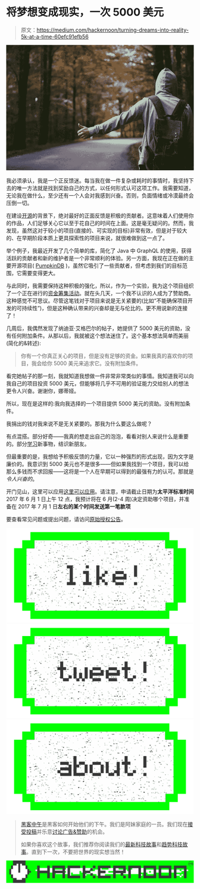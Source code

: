 # 将梦想变成现实，一次 5000 美元

> 原文：<https://medium.com/hackernoon/turning-dreams-into-reality-5k-at-a-time-60efc91efb56>

![](img/d6924a11d8dc89e97eb1cbf044b57bab.png)

我必须承认，我是一个正反馈迷。每当我在做一件复杂或耗时的事情时，我坚持下去的唯一方法就是找到奖励自己的方式，以任何形式认可这项工作。我需要知道，无论我在做什么，至少还有一个人会对我感到兴奋。否则，负面情绪或冷漠最终会压倒一切。

在建设[开源](https://hackernoon.com/tagged/open-source)的背景下，绝对最好的正面反馈是积极的贡献者。这意味着人们使用你的作品，人们足够关心它以至于花自己的时间在上面。这是毫无疑问的。然而，我发现，虽然这对于较小的项目(直接的、可实现的目标)非常有效，但是对于较大的、在早期阶段本质上更具探索性的项目来说，就很难做到这一点了。

举个例子，我最近开发了几个简单的库，简化了 Java 中 GraphQL 的使用，获得活跃的贡献者和新的维护者是一个非常顺利的体验。另一方面，我现在正在做的主要开源项目( [PumpkinDB](http://pumpkindb.org) )，虽然它吸引了一些贡献者，但考虑到我们的目标范围，它需要变得更大。

与此同时，我需要保持这种积极的强化，所以，作为一个实验，我为这个项目组织了一个正在进行的[资金筹集活动](https://opencollective.com/pumpkindb)。就在头几天，一个我不认识的人成为了赞助商。这种感觉不可思议。尽管这笔钱对于项目来说是无关紧要的(比如“不能确保项目开发的可持续性”)，但是这种确认带来的兴奋却是无与伦比的。更不用说新的连接了！

几周后，我偶然发现了纳迪亚·艾格巴尔的帖子，她提供了 5000 美元的资助，没有任何附加条件。从那以后，我就被这个想法迷住了。这个基本想法简单而美丽(简化的&转述):

> 你有一个你真正关心的项目，但是没有足够的资金。如果我真的喜欢你的项目，我会给你 5000 美元来追求它。没有附加条件。

看完她帖子的那一刻，我就知道我想做一件非常非常类似的事情。我知道我可以向我自己的项目投资 5000 美元，但能够将几乎不可用的验证能力交给别人的想法更令人兴奋。谢谢你，娜蒂娅。

所以，现在是这样的:我向我选择的一个项目提供 5000 美元的资助。没有附加条件。

我捐出的钱对我来说不是无关紧要的。那我为什么要这么做呢？

有点混搭。部分好奇——我真的想走出自己的泡泡，看看对别人来说什么是重要的。部分[学习](https://hackernoon.com/tagged/learning)新事物，结识新朋友。

但最重要的是，我想给予积极反馈的力量，它以一种强烈的形式出现，因为文字是廉价的。我意识到 5000 美元也不是很多——但如果我找到一个项目，我可以给那么多钱而不求回报——这将是一个人在早期可以得到的最强有力的认可。那就是*令人兴奋的*。

开门见山，这里可以应用[这里可以应用](https://yuriirashkovskii.typeform.com/to/mJHSZs)。请注意，申请截止日期为**太平洋标准时间**2017 年 6 月 1 日上午 12 点，我预计将在 6 月(2-4 周)决定资助哪个项目，并准备在 2017 年 7 月 1 日**左右的某个时间发送第一笔款项**

要查看常见问题或提出问题，请访问[原始授权公告](/@yrashk/5-000-for-your-dream-project-c820494eadb4)。

[![](img/50ef4044ecd4e250b5d50f368b775d38.png)](http://bit.ly/HackernoonFB)[![](img/979d9a46439d5aebbdcdca574e21dc81.png)](https://goo.gl/k7XYbx)[![](img/2930ba6bd2c12218fdbbf7e02c8746ff.png)](https://goo.gl/4ofytp)

> [黑客中午](http://bit.ly/Hackernoon)是黑客如何开始他们的下午。我们是阿妹家庭的一员。我们现在[接受投稿](http://bit.ly/hackernoonsubmission)并乐意[讨论广告&赞助](mailto:partners@amipublications.com)的机会。
> 
> 如果你喜欢这个故事，我们推荐你阅读我们的[最新科技故事](http://bit.ly/hackernoonlatestt)和[趋势科技故事](https://hackernoon.com/trending)。直到下一次，不要把世界的现实想当然！

![](img/be0ca55ba73a573dce11effb2ee80d56.png)